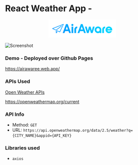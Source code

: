 # React Weather App - 

<p align="center">
    <img width="220"  src="src/assets/images/logo.png">
</p>

![Screenshot](src/assets/images)


### Demo - Deployed over Github Pages 
https://airawaree.web.app/


### APIs Used
[Open Weather APIs](https://openweathermap.org/)

https://openweathermap.org/current

### API Info
* Method: `GET`
* URL: `https://api.openweathermap.org/data/2.5/weather?q={CITY_NAME}&appid={API_KEY}`


### Libraries used
* `axios`



